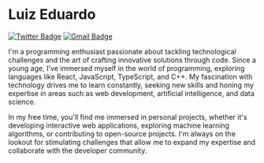# Luiz Eduardo

[![Twitter Badge](https://img.shields.io/badge/-@dieegosf-00875f?style=flat-square&labelColor=00875f&logo=twitter&logoColor=white&link=https://twitter.com/vk_sweezy)](https://twitter.com/vk_sweezy) 
[![Gmail Badge](https://img.shields.io/badge/-luiz.schell.f@gmail.com-00875f?style=flat-square&logo=Gmail&logoColor=white&link=mailto:eduardo.dev@gmail.com)](mailto:eduardo.dev@gmail.com)

  I'm a programming enthusiast passionate about tackling technological challenges and the art of crafting innovative solutions through code. Since a young age, I've immersed myself in the world of programming, exploring languages like React, JavaScript, TypeScript, and C++. My fascination with technology drives me to learn constantly, seeking new skills and honing my expertise in areas such as web development, artificial intelligence, and data science.

  In my free time, you'll find me immersed in personal projects, whether it's developing interactive web applications, exploring machine learning algorithms, or contributing to open-source projects. I'm always on the lookout for stimulating challenges that allow me to expand my expertise and collaborate with the developer community.
